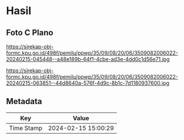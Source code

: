 # Hasil

## Foto C Plano

https://sirekap-obj-formc.kpu.go.id/498f/pemilu/ppwp/35/09/08/20/06/3509082006022-20240215-045448--a48e189b-64f1-4cbe-ad3e-4dd0c1d56e71.jpg

https://sirekap-obj-formc.kpu.go.id/498f/pemilu/ppwp/35/09/08/20/06/3509082006022-20240215-063851--44d8640a-576f-4d9c-8b1c-7d1180937600.jpg


## Metadata

| Key        | Value               |
| ---------- | ------------------- |
| Time Stamp | 2024-02-15 15:00:29 |



